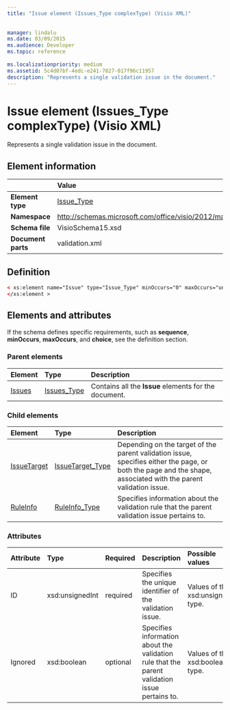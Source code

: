 ```yaml
---
title: "Issue element (Issues_Type complexType) (Visio XML)"
 
 
manager: lindalu
ms.date: 03/09/2015
ms.audience: Developer
ms.topic: reference
 
ms.localizationpriority: medium
ms.assetid: 5c4d07bf-4edc-e241-7827-017f96c11957
description: "Represents a single validation issue in the document."
---
```


# Issue element (Issues_Type complexType) (Visio XML)

Represents a single validation issue in the document.
  
## Element information

||Value |
|:-----|:-----|
|**Element type** <br/> |[Issue_Type](issue_type-complextypevisio-xml.md) <br/> |
|**Namespace** <br/> |http://schemas.microsoft.com/office/visio/2012/main  <br/> |
|**Schema file** <br/> |VisioSchema15.xsd  <br/> |
|**Document parts** <br/> |validation.xml  <br/> |
   
## Definition

```XML
< xs:element name="Issue" type="Issue_Type" minOccurs="0" maxOccurs="unbounded" >
</xs:element >
```

## Elements and attributes

If the schema defines specific requirements, such as **sequence**, **minOccurs**, **maxOccurs**, and **choice**, see the definition section. 
  
### Parent elements

|**Element**|**Type**|**Description**|
|:-----|:-----|:-----|
|[Issues](issues-element-validation_type-complextypevisio-xml.md) <br/> |[Issues_Type](issues_type-complextypevisio-xml.md) <br/> |Contains all the **Issue** elements for the document. |
   
### Child elements

|**Element**|**Type**|**Description**|
|:-----|:-----|:-----|
|[IssueTarget](issuetarget-element-issue_type-complextypevisio-xml.md) <br/> |[IssueTarget_Type](issuetarget_type-complextypevisio-xml.md) <br/> |Depending on the target of the parent validation issue, specifies either the page, or both the page and the shape, associated with the parent validation issue. |
|[RuleInfo](ruleinfo-element-issue_type-complextypevisio-xml.md) <br/> |[RuleInfo_Type](ruleinfo_type-complextypevisio-xml.md) <br/> |Specifies information about the validation rule that the parent validation issue pertains to. |
   
### Attributes

|**Attribute**|**Type**|**Required**|**Description**|**Possible values**|
|:-----|:-----|:-----|:-----|:-----|
|ID  <br/> |xsd:unsignedInt  <br/> |required  <br/> |Specifies the unique identifier of the validation issue. |Values of the xsd:unsignedInt type. |
|Ignored  <br/> |xsd:boolean  <br/> |optional  <br/> |Specifies information about the validation rule that the parent validation issue pertains to. |Values of the xsd:boolean type. |
   

